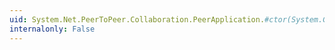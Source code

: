 ```yaml
---
uid: System.Net.PeerToPeer.Collaboration.PeerApplication.#ctor(System.Guid,System.String,System.Byte[],System.String,System.String,System.Net.PeerToPeer.Collaboration.PeerScope)
internalonly: False
---
```

